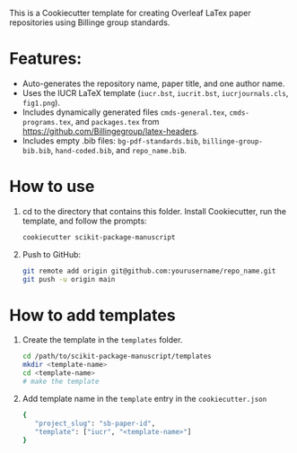 This is a Cookiecutter template for creating Overleaf LaTex paper repositories using Billinge group standards.

# Features:
- Auto-generates the repository name, paper title, and one author name.
- Uses the IUCR LaTeX template (`iucr.bst`, `iucrit.bst`, `iucrjournals.cls`, `fig1.png`).
- Includes dynamically generated files `cmds-general.tex`, `cmds-programs.tex`, and `packages.tex` from https://github.com/Billingegroup/latex-headers.
- Includes empty .bib files: `bg-pdf-standards.bib`, `billinge-group-bib.bib`, ``hand-coded.bib``, and ``repo_name.bib``.

# How to use

1. cd to the directory that contains this folder.
   Install Cookiecutter, run the template, and follow the prompts:

   ```bash
   cookiecutter scikit-package-manuscript
   ```

2. Push to GitHub:
   ```bash
   git remote add origin git@github.com:yourusername/repo_name.git
   git push -u origin main
   ```
# How to add templates

1. Create the template in the `templates` folder.
   ```bash
   cd /path/to/scikit-package-manuscript/templates
   mkdir <template-name>
   cd <template-name>
   # make the template
   ```

2. Add template name in the `template` entry in the `cookiecutter.json`
   ```bash
   {
      "project_slug": "sb-paper-id",
      "template": ["iucr", "<template-name>"]
   }
   ```